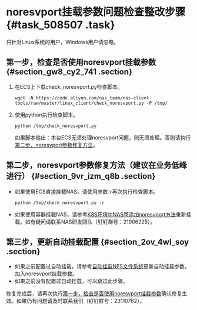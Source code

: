 # noresvport挂载参数问题检查整改步骤 {#task_508507 .task}

只针对Linux系统的用户，Windows用户请忽略。

## 第一步，检查是否使用noresvport挂载参数 {#section_gw8_cy2_741 .section}

1.  在ECS上下载check\_noresvport.py检查脚本。 

    ``` {#codeblock_5sa_65h_lgo}
    wget -N https://code.aliyun.com/nas_team/nas-client-tools/raw/master/linux_client/check_noresvport.py -P /tmp/
    ```

2.  使用python执行检查脚本。 

    ``` {#codeblock_fuz_mal_p6e}
    python /tmp/check_noresvport.py
    ```

    如果脚本输出：本台ECS无须处理noresvport问题，则无须处理。否则请执行[第二步，noresvport参数修复方法](#section_9vr_izm_q8b)。


## 第二步，noresvport参数修复方法（建议在业务低峰进行） {#section_9vr_izm_q8b .section}

-   如果使用ECS直接挂载NAS，请使用参数-r再次执行检查脚本。

    ``` {#codeblock_dbe_htf_3do}
    python /tmp/check_noresvport.py -r
    ```

-   如果使用容器挂载NAS，请参考[K8S环境中NAS卷添加noresvport方法](https://yq.aliyun.com/articles/707169)重新挂载。如有疑问请联系NAS研发团队（钉钉群号：21906225）。

## 第三步，更新自动挂载配置 {#section_2ov_4wl_soy .section}

-   如果之前配置过自动挂载，请参考[自动挂载NFS文件系统](https://help.aliyun.com/document_detail/91476.html)更新自动挂载参数，加入noresvport挂载参数。
-   如果之前没有配置过自动挂载，可以跳过此步骤。

修复完成后，请再次执行[第一步，检查是否使用noresvport挂载参数](#section_gw8_cy2_741)确认修复生效。如果仍有问题请及时联系我们（钉钉群号：23110762）。

